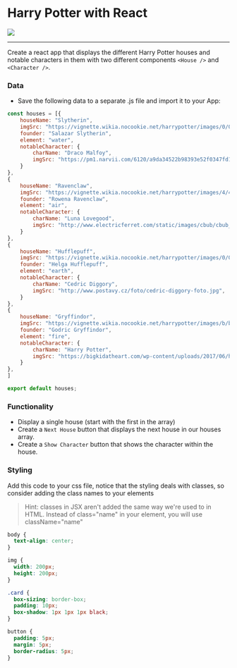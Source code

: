# Harry Potter with React

![](https://66.media.tumblr.com/b4baf9f8be68ccac9419ea6a3c306e0a/tumblr_otxe5f5kB01saw731o1_500.gif)

---

Create a react app that displays the different Harry Potter houses and notable characters in them with two different components `<House />` and `<Character />`.

### Data
- Save the following data to a separate .js file and import it to your App:

```js
const houses = [{
    houseName: "Slytherin",
    imgSrc: "https://vignette.wikia.nocookie.net/harrypotter/images/0/00/Slytherin_ClearBG.png/revision/latest/scale-to-width-down/350?cb=20161020182557",
    founder: "Salazar Slytherin",
    element: "water",
    notableCharacter: {
        charName: "Draco Malfoy",
        imgSrc: "https://pm1.narvii.com/6120/a9da34522b98393e52f0347fd14e6e98e296ff4f_hq.jpg",
    }
},
{
    houseName: "Ravenclaw",
    imgSrc: "https://vignette.wikia.nocookie.net/harrypotter/images/4/4e/RavenclawCrest.png/revision/latest/scale-to-width-down/350?cb=20161020182442",
    founder: "Rowena Ravenclaw",
    element: "air",
    notableCharacter: {
        charName: "Luna Lovegood",
        imgSrc: "http://www.electricferret.com/static/images/cbub/cbub_contender_image/6/5236/5236.jpg",
    }
},
{
    houseName: "Hufflepuff",
    imgSrc: "https://vignette.wikia.nocookie.net/harrypotter/images/0/06/Hufflepuff_ClearBG.png/revision/latest/scale-to-width-down/350?cb=20161020182518",
    founder: "Helga Hufflepuff",
    element: "earth",
    notableCharacter: {
        charName: "Cedric Diggory",
        imgSrc: "http://www.postavy.cz/foto/cedric-diggory-foto.jpg",
    }
},
{
    houseName: "Gryffindor",
    imgSrc: "https://vignette.wikia.nocookie.net/harrypotter/images/b/b1/Gryffindor_ClearBG.png/revision/latest/scale-to-width-down/350?cb=20190222162949",
    founder: "Godric Gryffindor",
    element: "fire",
    notableCharacter: {
        charName: "Harry Potter",
        imgSrc: "https://bigkidatheart.com/wp-content/uploads/2017/06/harry-potter-with-glasses-200x200.png",
    }
},
]

export default houses;
```

### Functionality

- Display a single house (start with the first in the array)
- Create a `Next House` button that displays the next house in our houses array.
- Create a `Show Character` button that shows the character within the house.


### Styling
Add this code to your css file, notice that the styling deals with classes, so consider adding the class names to your elements

>Hint: classes in JSX aren't added the same way we're used to in HTML. Instead of class="name" in your element, you will use className="name"
```css
body {
  text-align: center;
}

img {
  width: 200px;
  height: 200px;
}

.card {
  box-sizing: border-box;
  padding: 10px;
  box-shadow: 1px 1px 1px black;
}

button {
  padding: 5px;
  margin: 5px;
  border-radius: 5px;
}
```